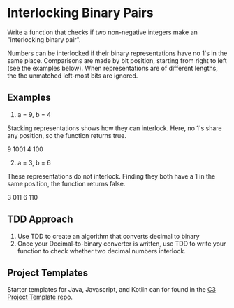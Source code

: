 # Interlocking Binary Pairs

Write a function that checks if two non-negative integers make an "interlocking binary pair".

Numbers can be interlocked if their binary representations have no 1's in the same place.
Comparisons are made by bit position, starting from right to left (see the examples below). When representations are of different lengths, the the unmatched left-most bits are ignored.

## Examples

1. a = 9, b = 4

Stacking representations shows how they can interlock. Here, no 1's share any position, so the function returns true.

9 1001 4 100

2. a = 3, b = 6

These representations do not interlock. Finding they both have a 1 in the same position, the function returns false.

3 011 6 110

## TDD Approach

1. Use TDD to create an algorithm that converts decimal to binary
2. Once your Decimal-to-binary converter is written, use TDD to write your function to check whether two decimal numbers interlock.


## Project Templates 

Starter templates for Java, Javascript, and Kotlin can for found in the [C3 Project Template repo](https://github.com/Ingage-Meetup/C3ProjectTemplate).
 
